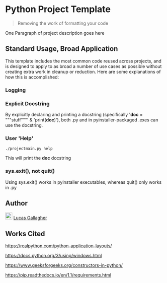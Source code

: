 # Python Project Template

> Removing the work of formatting your code

One Paragraph of project description goes here

## Standard Usage, Broad Application

This template includes the most common code reused across projects, and is designed to apply to as broad a number of use cases as possible without creating extra work in cleanup or reduction.  Here are some explanations of how this is accomplished:

### Logging


### Explicit Docstring

By explicitly declaring and printing a docstring (specifically '__doc__ = """stuff"""' & 'print(__doc__)'), both .py and in pyinstaller-packaged .exes can use the docstring.


### User 'Help'
```
./projectmain.py help
```
This will print the __doc__ docstring


### sys.exit(), not quit()

Using sys.exit() works in pyinstaller executables, whereas quit() only works in .py

## Author

<img alt="@epopisces" width="22" height="22" src="https://avatars2.githubusercontent.com/u/17202697?s=60&amp;v=4"> [Lucas Gallagher](https://github.com/epopisces)

## Works Cited
https://realpython.com/python-application-layouts/

https://docs.python.org/3/using/windows.html

https://www.geeksforgeeks.org/constructors-in-python/

https://pip.readthedocs.io/en/1.1/requirements.html
